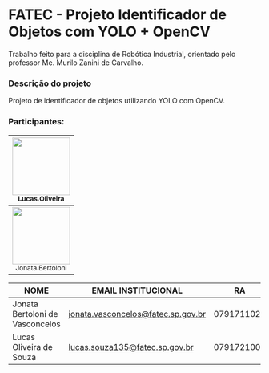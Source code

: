 # FATEC - Projeto Identificador de Objetos com YOLO + OpenCV
Trabalho feito para a disciplina de Robótica Industrial, orientado pelo professor Me. Murilo Zanini de Carvalho.

### Descrição do projeto
Projeto de identificador de objetos utilizando YOLO com OpenCV. 

### Participantes: 
[<img src="https://avatars0.githubusercontent.com/u/60016014?s=460&u=a58c3a56be4f76156c1bb45161ed9a1480444041&v=4" width=115 > <br> <sub> Lucas Oliveira </sub>](https://github.com/LucasKoodah) |
| :---: |
[<img src="https://avatars1.githubusercontent.com/u/49698564?s=400&u=adaddbc43f2fccefb5c397cc4d9f54296858bbfd&v=4" width=115 > <br> <sub> Jonata Bertoloni </sub>](https://github.com/JonataBertoloni) |

|NOME|EMAIL INSTITUCIONAL|RA|
| -------- | -------- | -------- |
|Jonata Bertoloni de Vasconcelos|jonata.vasconcelos@fatec.sp.gov.br|0791711024|
|Lucas Oliveira de Souza|lucas.souza135@fatec.sp.gov.br|0791721002
